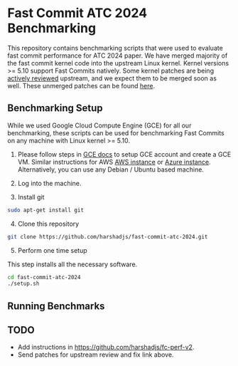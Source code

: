 # Fast Commit ATC 2024 Benchmarking

This repository contains benchmarking scripts that were used to evaluate fast commit
performance for ATC 2024 paper. We have merged majority of the fast commit kernel code into
the upstream Linux kernel. Kernel versions >= 5.10 support Fast Commits natively. Some
kernel patches are being [actively reviewed](link) upstream, and we expect them to be merged
soon as well. These unmerged patches can be found
[here](https://github.com/harshadjs/fc-perf-v2).

## Benchmarking Setup

While we used Google Cloud Compute Engine (GCE) for all our benchmarking, these scripts can
be used for benchmarking Fast Commits on any machine with Linux kernel >= 5.10.

1. Please follow steps in [GCE
   docs](https://cloud.google.com/compute/docs/instances/create-start-instance) to setup GCE
   account and create a GCE VM. Similar instructions for AWS [AWS
   instance](https://docs.aws.amazon.com/AWSEC2/latest/UserGuide/EC2_GetStarted.html) or
   [Azure
   instance](https://learn.microsoft.com/en-us/azure/virtual-machines/linux/quick-create-portal?tabs=ubuntu). Alternatively,
   you can use any Debian / Ubuntu based machine.
   
2. Log into the machine.

3. Install git

```sh
sudo apt-get install git
```

4. Clone this repository

```sh
git clone https://github.com/harshadjs/fast-commit-atc-2024.git
```

5. Perform one time setup

This step installs all the necessary software.

```sh
cd fast-commit-atc-2024
./setup.sh
```

## Running Benchmarks



## TODO
- Add instructions in https://github.com/harshadjs/fc-perf-v2.
- Send patches for upstream review and fix link above.
